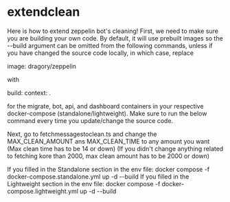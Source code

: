 # extendclean
Here is how to extend zeppelin bot's cleaning! First, we need to make sure you are building your own code. By default, it will use prebuilt images so the --build argument can be omitted from the following commands, unless if you have changed the source code locally, in which case, replace

image: dragory/zeppelin

with

build:
  context: .

for the migrate, bot, api, and dashboard containers in your respective docker-compose (standalone/lightweight). Make sure to run the below command every time you update/change the source code.

Next, go to fetchmessagestoclean.ts and change the MAX_CLEAN_AMOUNT ans MAX_CLEAN_TIME to any amount you want (Max clean time has to be 14 or down) (If you didn't change anything related to fetching kore than 2000, max clean amount has to be 2000 or down)

If you filled in the Standalone section in the env file:
docker compose -f docker-compose.standalone.yml up -d --build
If you filled in the Lightweight section in the env file:
docker compose -f docker-compose.lightweight.yml up -d --build

